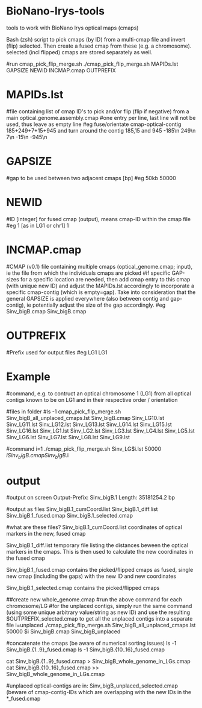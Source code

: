# BioNano-Irys-tools
tools to work with BioNano Irys optical maps (cmaps)

Bash (zsh) script to pick cmaps (by ID) from a multi-cmap file and invert (flip) selected. Then create a fused cmap from these (e.g. a chromosome). selected (incl flipped) cmaps are stored separately as well.

#run cmap_pick_flip_merge.sh
./cmap_pick_flip_merge.sh MAPIDs.lst GAPSIZE NEWID INCMAP.cmap OUTPREFIX

# MAPIDs.lst
#file containing list of cmap ID's to pick and/or flip (flip if negative) from a main optical.genome.assembly.cmap
#one entry per line, last line will not be used, thus leave as empty line
#eg fuse/orientate cmap-optical-contig 185+249+7+15+945 and turn around the contig 185,15 and 945
-185\n
249\n
7\n
-15\n
-945\n

# GAPSIZE
#gap to be used between two adjacent cmaps [bp]
#eg 50kb
50000

# NEWID
#ID [integer] for fused cmap (output), means cmap-ID within the cmap file
#eg 1 [as in LG1 or chr1]
1

# INCMAP.cmap
#CMAP (v0.1) file containing multiple cmaps (optical_genome.cmap; input), ie the file from which the individuals cmaps are picked
#if specific GAP-sizes for a specific location are needed, then add cmap entry to this cmap (with unique new ID) and adjust the MAPIDs.lst accordingly to incorporate a specific cmap-contig (which is empty=gap). Take into consideration that the general GAPSIZE is applied everywhere (also between contig and gap-contig), ie potentially adjust the size of the gap accordingly.
#eg Sinv_bigB.cmap
Sinv_bigB.cmap

# OUTPREFIX
#Prefix used for output files
#eg LG1
LG1

# Example
#command, e.g. to contruct an optical chromosome 1 (LG1) from all optical contigs known to be on LG1 and in their respective order / orientation

#files in folder
#ls -1
cmap_pick_flip_merge.sh
Sinv_bigB_all_unplaced_cmaps.lst
Sinv_bigB.cmap
Sinv_LG10.lst
Sinv_LG11.lst
Sinv_LG12.lst
Sinv_LG13.lst
Sinv_LG14.lst
Sinv_LG15.lst
Sinv_LG16.lst
Sinv_LG1.lst
Sinv_LG2.lst
Sinv_LG3.lst
Sinv_LG4.lst
Sinv_LG5.lst
Sinv_LG6.lst
Sinv_LG7.lst
Sinv_LG8.lst
Sinv_LG9.lst

#command
i=1
./cmap_pick_flip_merge.sh Sinv_LG$i.lst 50000 $i Sinv_bigB.cmap Sinv_bigB.$i


# output
#output on screen
Output-Prefix: Sinv_bigB.1
Length: 35181254.2 bp

#output as files
Sinv_bigB.1_cumCoord.list
Sinv_bigB.1_diff.list
Sinv_bigB.1_fused.cmap
Sinv_bigB.1_selected.cmap

#what are these files?
Sinv_bigB.1_cumCoord.list
coordinates of optical markers in the new, fused cmap

Sinv_bigB.1_diff.list
temporary file listing the distances beween the optical markers in the cmaps. This is then used to calculate the new coordinates in the fused cmap

Sinv_bigB.1_fused.cmap
contains the picked/flipped cmaps as fused, single new cmap (including the gaps) with the new ID and new coordinates

Sinv_bigB.1_selected.cmap
contains the picked/flipped cmaps

##create new whole_genome.cmap
#run the above command for each chromosome/LG
#for the unplaced contigs, simply run the same command (using some unique arbitrary value/string as new ID) and use the resulting $OUTPREFIX_selected.cmap to get all the unplaced contigs into a separate file
i=unplaced
./cmap_pick_flip_merge.sh Sinv_bigB_all_unplaced_cmaps.lst 50000 $i Sinv_bigB.cmap Sinv_bigB_unplaced

#concatenate the cmaps (be aware of numerical sorting issues)
ls -1 Sinv_bigB.{1..9}_fused.cmap
ls -1 Sinv_bigB.{10..16}_fused.cmap

cat Sinv_bigB.{1..9}_fused.cmap > Sinv_bigB_whole_genome_in_LGs.cmap
cat Sinv_bigB.{10..16}_fused.cmap >> Sinv_bigB_whole_genome_in_LGs.cmap

#unplaced optical-contigs are in: Sinv_bigB_unplaced_selected.cmap (beware of cmap-contig-IDs which are overlapping with the new IDs in the *_fused.cmap


